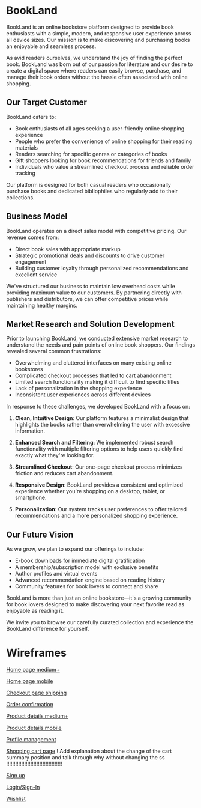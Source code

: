 # BookLand

BookLand is an online bookstore platform designed to provide book enthusiasts with a simple, modern, and responsive user experience across all device sizes. Our mission is to make discovering and purchasing books an enjoyable and seamless process.

As avid readers ourselves, we understand the joy of finding the perfect book. BookLand was born out of our passion for literature and our desire to create a digital space where readers can easily browse, purchase, and manage their book orders without the hassle often associated with online shopping.

## Our Target Customer

BookLand caters to:

- Book enthusiasts of all ages seeking a user-friendly online shopping experience
- People who prefer the convenience of online shopping for their reading materials
- Readers searching for specific genres or categories of books
- Gift shoppers looking for book recommendations for friends and family
- Individuals who value a streamlined checkout process and reliable order tracking

Our platform is designed for both casual readers who occasionally purchase books and dedicated bibliophiles who regularly add to their collections.

## Business Model

BookLand operates on a direct sales model with competitive pricing. Our revenue comes from:

- Direct book sales with appropriate markup
- Strategic promotional deals and discounts to drive customer engagement
- Building customer loyalty through personalized recommendations and excellent service

We've structured our business to maintain low overhead costs while providing maximum value to our customers. By partnering directly with publishers and distributors, we can offer competitive prices while maintaining healthy margins.

## Market Research and Solution Development

Prior to launching BookLand, we conducted extensive market research to understand the needs and pain points of online book shoppers. Our findings revealed several common frustrations:

- Overwhelming and cluttered interfaces on many existing online bookstores
- Complicated checkout processes that led to cart abandonment
- Limited search functionality making it difficult to find specific titles
- Lack of personalization in the shopping experience
- Inconsistent user experiences across different devices

In response to these challenges, we developed BookLand with a focus on:

1. **Clean, Intuitive Design**: Our platform features a minimalist design that highlights the books rather than overwhelming the user with excessive information.

2. **Enhanced Search and Filtering**: We implemented robust search functionality with multiple filtering options to help users quickly find exactly what they're looking for.

3. **Streamlined Checkout**: Our one-page checkout process minimizes friction and reduces cart abandonment.

4. **Responsive Design**: BookLand provides a consistent and optimized experience whether you're shopping on a desktop, tablet, or smartphone.

5. **Personalization**: Our system tracks user preferences to offer tailored recommendations and a more personalized shopping experience.

## Our Future Vision

As we grow, we plan to expand our offerings to include:

- E-book downloads for immediate digital gratification
- A membership/subscription model with exclusive benefits
- Author profiles and virtual events
- Advanced recommendation engine based on reading history
- Community features for book lovers to connect and share

BookLand is more than just an online bookstore—it's a growing community for book lovers designed to make discovering your next favorite read as enjoyable as reading it.

We invite you to browse our carefully curated collection and experience the BookLand difference for yourself.



# Wireframes

[Home page medium+](media/wireframes/Home%20Page%20Medium%20Plus.png)

[Home page mobile](media/wireframes/Home%20Page%20Mobile.png)

[Checkout page shipping](media/wireframes/Checkout%20Page%20Shipping%20info%20and%20order%20summary.png)

[Order confirmation](media/wireframes/Order%20Confirmation%20Page.png)

[Product details medium+](media/wireframes/Product%20Details%20Medium%20Plus.png)

[Product details mobile](media/wireframes/Product%20details%20mobile.png)

[Profile management](media/wireframes/Profile%20Management.png)

[Shopping cart page](media/wireframes/Shopping%20Cart%20Page.png) ! Add explanation about the change of the cart summary position and talk through why without changing the ss !!!!!!!!!!!!!!!!!!!!!!!!!!!!!!!!!!!!!

[Sign up](media/wireframes/Sign%20up.png)

[Login/Sign-In](media/wireframes/Login.png)

[Wishlist](media/wireframes/Wishlist.png)


